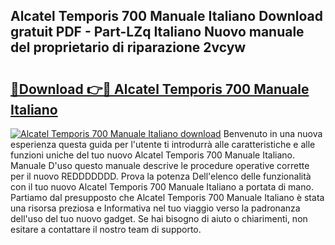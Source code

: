 ## Alcatel Temporis 700 Manuale Italiano Download gratuit PDF - Part-LZq Italiano Nuovo manuale del proprietario di riparazione 2vcyw

# <h2><a href="http://df9kjug.blite.top/?on=Alcatel+Temporis+700+Manuale+Italiano">🔗Download 👉🔴 Alcatel Temporis 700 Manuale Italiano</a></h2>

[![Alcatel Temporis 700 Manuale Italiano download](https://i.imgur.com/lujVjoI.png)](http://df9kjug.blite.top/?on=Alcatel+Temporis+700+Manuale+Italiano)
Benvenuto in una nuova esperienza questa guida per l'utente ti introdurrà alle caratteristiche e alle funzioni uniche del tuo nuovo Alcatel Temporis 700 Manuale Italiano. Manuale D'uso questo manuale descrive le procedure operative corrette per il nuovo REDDDDDDD. Prova la potenza Dell'elenco delle funzionalità con il tuo nuovo Alcatel Temporis 700 Manuale Italiano a portata di mano. Partiamo dal presupposto che Alcatel Temporis 700 Manuale Italiano è stata una risorsa preziosa e Informativa nel tuo viaggio verso la padronanza dell'uso del tuo nuovo gadget. Se hai bisogno di aiuto o chiarimenti, non esitare a contattare il nostro team di supporto.
